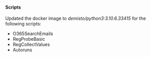 
#### Scripts
Updated the docker image to *demisto/python3:3.10.6.33415* for the following scripts:
- O365SearchEmails
- RegProbeBasic
- RegCollectValues
- Autoruns

